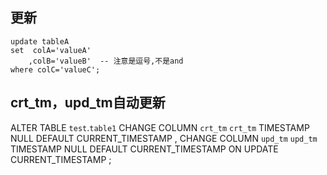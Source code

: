 ## 更新

    update tableA
    set  colA='valueA'
        ,colB='valueB'  -- 注意是逗号,不是and
    where colC='valueC';

## crt_tm，upd_tm自动更新
ALTER TABLE `test`.`table1` 
CHANGE COLUMN `crt_tm` `crt_tm` TIMESTAMP NULL DEFAULT CURRENT_TIMESTAMP ,
CHANGE COLUMN `upd_tm` `upd_tm` TIMESTAMP NULL DEFAULT CURRENT_TIMESTAMP ON UPDATE CURRENT_TIMESTAMP ;



